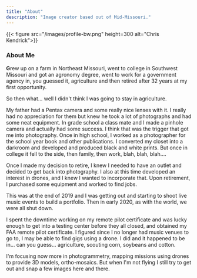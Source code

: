 ```yaml
---
title: "About"
description: "Image creator based out of Mid-Missouri."
---
```


{{< figure src="/images/profile-bw.png" height=300 alt="Chris Kendrick">}}

### About Me

**G**rew up on a farm in Northeast Missouri, went to college in Southwest Missouri and got an agronomy degree, went to work for a government agency in, you guessed it, agriculture and then retired after 32 years at my first opportunity.

So then what... well I didn't think I was going to stay in agriculture.

My father had a Pentax camera and some really nice lenses with it. I really had no appreciation for them but knew he took a lot of photographs and had some neat equipment. In grade school a class mate and I made a pinhole camera and actually had some success. I think that was the trigger that got me into photography. Once in high school, I worked as a photographer for the school year book and other publications. I converted my closet into a darkroom and developed and produced black and white prints. But once in college it fell to the side, then family, then work, blah, blah, blah....

Once I made my decision to retire, I knew I needed to have an outlet and decided to get back into photography. I also at this time developed an interest in drones, and I knew I wanted to incorporate that. Upon retirement, I purchased some equipment and worked to find jobs.

This was at the end of 2019 and I was getting out and starting to shoot live music events to build a portfolio. Then in early 2020, as with the world, we were all shut down.

I spent the downtime working on my remote pilot certificate and was lucky enough to get into a testing center before they all closed, and obtained my FAA remote pilot certificate. I figured since I no longer had music venues to go to, I may be able to find gigs using a drone. I did and it happened to be in... can you guess... agriculture, scouting corn, soybeans and cotton. 

I'm focusing now more in photogrammetry, mapping missions using drones to provide 3D models, ortho-mosaics. But when I'm not flying I still try to get out and snap a few images here and there.
